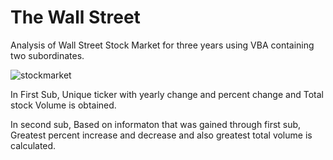 # The Wall Street

Analysis of Wall Street Stock Market for three years using VBA containing two subordinates.

![stockmarket](https://user-images.githubusercontent.com/70447525/116478690-7773f100-a84c-11eb-925e-3f6e144330fc.jpg)


In First Sub, Unique ticker with yearly change and percent change and Total stock Volume is obtained.

In second sub, Based on informaton that was gained through first sub, Greatest percent increase and decrease and also greatest total volume is calculated.



